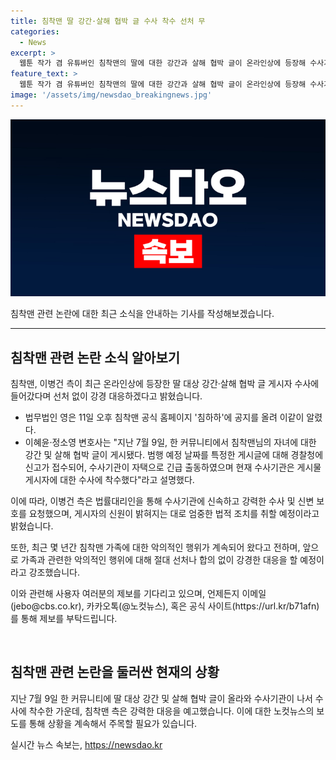 ```yaml
---
title: 침착맨 딸 강간·살해 협박 글 수사 착수 선처 무
categories:
  - News
excerpt: >
  웹툰 작가 겸 유튜버인 침착맨의 딸에 대한 강간과 살해 협박 글이 온라인상에 등장해 수사가 진행 중이다. 침착맨 측은 법률대리인을 통해 강력한 대응을 예고하며, 가족에 대한 악성 댓글과 게시물이 계속되고 있다고 지적했다. 미성년 자녀를 위협하는 범죄 행위에 대해서도 강경한 대응을 하겠다고 밝혔다. 해당 사안은 노컷뉴스를 통해 제보를 받고 있으며, 제보는 jebo@cbs.co.kr 또는 @노컷뉴스 카카오톡으로 보낼 수 있다. [원문보기](https://url.kr/b71afn)
feature_text: >
  웹툰 작가 겸 유튜버인 침착맨의 딸에 대한 강간과 살해 협박 글이 온라인상에 등장해 수사가 진행 중이다. 침착맨 측은 법률대리인을 통해 강력한 대응을 예고하며, 가족에 대한 악성 댓글과 게시물이 계속되고 있다고 지적했다. 미성년 자녀를 위협하는 범죄 행위에 대해서도 강경한 대응을 하겠다고 밝혔다. 해당 사안은 노컷뉴스를 통해 제보를 받고 있으며, 제보는 jebo@cbs.co.kr 또는 @노컷뉴스 카카오톡으로 보낼 수 있다. [원문보기](https://url.kr/b71afn)
image: '/assets/img/newsdao_breakingnews.jpg'
---
```


<p><img src="/assets/img/newsdao_breakingnews.jpg" alt="pcversion 속보" /></p>

<p>침착맨 관련 논란에 대한 최근 소식을 안내하는 기사를 작성해보겠습니다.</p>

<hr />

<h2 data-ke-size="size26">침착맨 관련 논란 소식 알아보기</h2>

<p>침착맨, 이병건 측이 최근 온라인상에 등장한 딸 대상 강간·살해 협박 글 게시자 수사에 들어갔다며 선처 없이 강경 대응하겠다고 밝혔습니다.</p>

<ul>
  <li>법무법인 영은 11일 오후 침착맨 공식 홈페이지 '침하하'에 공지를 올려 이같이 알렸다.</li>
  <li>이혜윤·정소영 변호사는 "지난 7월 9일, 한 커뮤니티에서 침착맨님의 자녀에 대한 강간 및 살해 협박 글이 게시됐다. 범행 예정 날짜를 특정한 게시글에 대해 경찰청에 신고가 접수되어, 수사기관이 자택으로 긴급 출동하였으며 현재 수사기관은 게시물 게시자에 대한 수사에 착수했다"라고 설명했다.</li>
</ul>

<p>이에 따라, 이병건 측은 법률대리인을 통해 수사기관에 신속하고 강력한 수사 및 신변 보호를 요청했으며, 게시자의 신원이 밝혀지는 대로 엄중한 법적 조치를 취할 예정이라고 밝혔습니다.</p>

<p>또한, 최근 몇 년간 침착맨 가족에 대한 악의적인 행위가 계속되어 왔다고 전하며, 앞으로 가족과 관련한 악의적인 행위에 대해 절대 선처나 합의 없이 강경한 대응을 할 예정이라고 강조했습니다.</p>

<p>이와 관련해 사용자 여러분의 제보를 기다리고 있으며, 언제든지 이메일(jebo@cbs.co.kr), 카카오톡(@노컷뉴스), 혹은 공식 사이트(https://url.kr/b71afn)를 통해 제보를 부탁드립니다.</p>

<p data-ke-size="size16">&nbsp;</p>

<h2 data-ke-size="size26">침착맨 관련 논란을 둘러싼 현재의 상황</h2>

<p>지난 7월 9일 한 커뮤니티에 딸 대상 강간 및 살해 협박 글이 올라와 수사기관이 나서 수사에 착수한 가운데, 침착맨 측은 강력한 대응을 예고했습니다. 이에 대한 노컷뉴스의 보도를 통해 상황을 계속해서 주목할 필요가 있습니다.</p>
실시간 뉴스 속보는, <a href="https://newsdao.kr" rel="dofollow">https://newsdao.kr</a>


